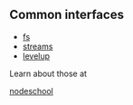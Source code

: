 
## Common interfaces

* [fs](http://nodejs.org/api/fs.html)
* [streams](http://nodejs.org/api/stream.html)
* [levelup](https://github.com/rvagg/node-levelup)

Learn about those at

  [nodeschool](http://nodeschool.io/)

